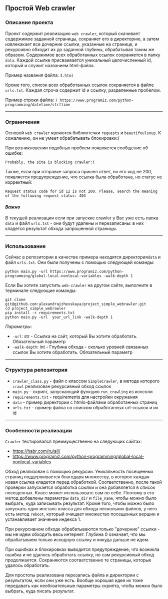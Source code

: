 ## Простой Web crawler

### Описание проекта
Проект содержит реализацию `web crawler`, который скачивает содержимое заданной страницы, сохраняет его в директорию, 
а затем извлекакает все дочерние ссылки, указанные на странице, и рекурсивно обходит их до заданной глубины, обрабатывая таким же образом. 
Содержимое всех обработанных ссылок сохраняется в папку `data`. Каждой ссылке присваивается уникальный целочисленный id, который и служит названием html-файла. 

Пример названия файла: 
`3.html`

Кроме того, список всех обработанных ссылок сохраняется в файле `urls.txt`. Каждая строча содержит id и ссылку, разделенные пробелом.

Пример строки файла: 
`7 https://www.programiz.com/python-programming/datetime/strftime`

------------
### Ограничения 
Основой `web crawler` являются библиотечки `requests` и `beautifoulsoup`. К сожалению, он не умеет обрабатывать блокировки:(

При возникновении подобных проблем появляется сообщение об ошибке: 

`Probably, the site is blocking crawler:(`

Также, если при отправке запроса пришел ответ, но его код не 200, появляется предупреждение, что ссылка была обработана, но статус не корректный:

`Request status code for id 12 is not 200. Please, search the meaning of the following request status: 403`

#### *Важно*  
В текущей реализации если при запускке crawler у Вас уже есть папка `data` и файл  `urls.txt` - они будут удалены и перезаписаны: в них кладется результат обхода запрошенной страницы.

------------
### Использование
Сейчас в репозитории в качестве примера находятся директория`data` и файл `urls.txt`. Они были получены с помощью следующей команды:

```commandline
python main.py -url https://www.programiz.com/python-programming/global-local-nonlocal-variables -walk-depth 1
```

Если Вы хотите запустить `web-crawler` на другом сайте, выполните в терминале следующие команды:
```commandline
git clone git@github.com:alexandraizhevskaya/project_simple_webrawler.git
cd project_simple_webrawler
pip install -r requirements.txt
python main.py -url  your_url_link -walk-depth 1
```
*Параметры*:
* `-url`: str - Ссылка на сайт, который Вы хотите обработать. Обязательный параметр
* `-walk-depth`: int - Глубина обхода - сколько уровней связанных ссылок Вы хотите обработать. Обязательный параметр

-----------------
### Структура репозитория
* `crawler_class.py` - файл с классом `SimpleCrawler`, в методе которого `crawl` реализован рекурсивный обход ссылок
* `main.py` - скрипт, запускающий функцию `run_crawling` из консоли
* `requirements.txt` - requirements для настройки окружения
* `data` - пример директории с htmls-файлами обработанных страниц 
* `urls.txt` - пример файла со списком обработанных url-ссылок и их id

----------------
### Особенности реализации

`Crawler` тестировался преимущественно на следующих сайтах:
* https://habr.com/ru/all/
* https://www.programiz.com/python-programming/global-local-nonlocal-variables

Обход реализован с помощью рекурсии. Уникальность посещенных страниц поддерживается благодаря множеству,
в которое каждая новая ссылка кладется перед обработкой. Соответственно, после такой проверки запускается обработка ссылки и она добавляется в список посещенных.
Класс может использоватс сам по себе. Поэтому в его метод добавлены параметры `data_dir` и `file_name`, чтобы можно было выбрать, куда записывать результат.
Кроме того, чтобы можно было запускать один инстанс класса для обхода нескольких файлов, у него есть метод `reboot`, который очищает множество посещенных вершин и устанавливает значение индекса 1.

При рекурсивном обходе обрабатываются только "дочерние" ссылки - мы не идем обходить весь интернет.
Глубина 0 означает, что мы обрабатываем только исходную ссылку и никуда дальше не идем.

При ошибках и блокировках выводится предупреждение, что возникла ошибка и не удалось обработать ссылку, но сам рекурсивный обход продолжается.
Сохраняются соответственно те страницы, которые удалось обработать.

Для простоты реализована перезапись файла и директории с результатом, если  они уже есть. Вообще хорошая идея их тоже передавать как необязательные параметры скрипта, чтобы можно было выбрать, куда писать результат.